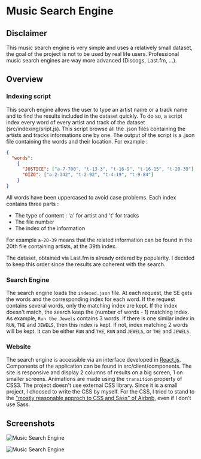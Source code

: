 # Music Search Engine
## Disclaimer
This music search engine is very simple and uses a relatively small dataset,
the goal of the project is not to be used by real life users.
Professional music search engines are way more advanced (Discogs, Last.fm, ...).

## Overview
### Indexing script
This search engine allows the user to type an artist name or a track name and to find
the results included in the dataset quickly. To do so, a script index every word of
every artist and track of the dataset (src/indexing/sript.js). This script browse all
the .json files containing the artists and tracks informations one by one. The output
of the script is a .json file containing the words and their location. For example :

```JSON
{
  "words":
    {
      "JUSTICE": ["a-7-700", "t-13-3", "t-16-9", "t-16-15", "t-20-39"],
      "OIZO": ["a-2-342", "t-2-92", "t-4-19", "t-9-84"]
    }
}
```

All words have been uppercased to avoid case problems. Each index contains three parts :
* The type of content : 'a' for artist and 't' for tracks
* The file number
* The index of the information

For example `a-20-39` means that the related information can be found in the 20th file
containing artists, at the 39th index.

The dataset, obtained via Last.fm is already ordered by popularity. I decided to keep
this order since the results are coherent with the search.

### Search Engine
The search engine loads the `indexed.json` file. At each request, the SE gets the words
and the corresponding index for each word. If the request contains several words, only the
matching index are kept. If the index doesn't match, the search keep the (number of words - 1)
matching index. As example, `Run the Jewels` contains 3 words. If there is one similar index 
in `RUN`, `THE` and `JEWELS`, then this index is kept. If not, index matching 2 words will
be kept. It can be either `RUN` and `THE`, `RUN` and `JEWELS`, or `THE` and `JEWELS`.

### Website
The search engine is accessible via an interface developed
in [React.js](https://github.com/facebook/react). Components of the application can be
found in src/client/components. The site is responsive and display 2 columns of results on
a big screen, 1 on smaller screens. Animations are made using the `transition` property of
CSS3. The project doesn't use external CSS library. Since it is a small project, I choosed to
write the CSS by myself. For the CSS, I tried to stand to the 
["mostly reasonable approch to CSS and Sass" of Airbnb](https://github.com/airbnb/css), even
if I don't use Sass.

## Screenshots

![Music Search Engine](http://i.imgur.com/xwcRhfS.png "Home")

![Music Search Engine](http://i.imgur.com/WG3CVZN.jpg "Vince Staples Search")
